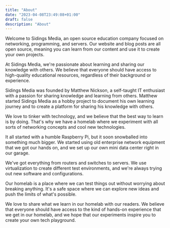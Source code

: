 ```yaml
---
title: "About"
date: "2023-04-08T23:49:08+01:00"
draft: false
description: "About"
---
```


<!-- 
SPDX-FileCopyrightText: 2023 Sidings Media
SPDX-License-Identifier: CC-BY-4.0
-->

Welcome to Sidings Media, an open source education company focused on
networking, programming, and servers. Our website and blog posts are all
open source, meaning you can learn from our content and use it to create
your own projects.

At Sidings Media, we're passionate about learning and sharing our
knowledge with others. We believe that everyone should have access to
high-quality educational resources, regardless of their background or
experience.

Sidings Media was founded by Matthew Nickson, a self-taught IT
enthusiast with a passion for sharing knowledge and learning from
others. Matthew started Sidings Media as a hobby project to document his
own learning journey and to create a platform for sharing his knowledge
with others.

We love to tinker with technology, and we believe that the best way to
learn is by doing. That's why we have a homelab where we experiment with
all sorts of networking concepts and cool new technologies.

It all started with a humble Raspberry Pi, but it soon snowballed into
something much bigger. We started using old enterprise network equipment
that we got our hands on, and we set up our own mini data center right
in our garage.

We've got everything from routers and switches to servers. We use
virtualization to create different test environments, and we're always
trying out new software and configurations.

Our homelab is a place where we can test things out without worrying
about breaking anything. It's a safe space where we can explore new
ideas and push the limits of what's possible.

We love to share what we learn in our homelab with our readers. We
believe that everyone should have access to the kind of hands-on
experience that we get in our homelab, and we hope that our experiments
inspire you to create your own tech playground.
